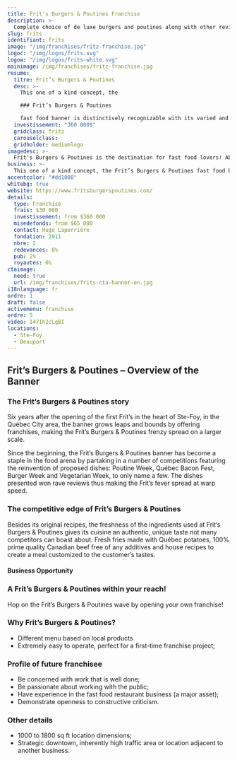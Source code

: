 ```yaml
---
title: Frit's Burgers & Poutines Franchise 
description: >-
  Complete choice of de luxe burgers and poutines along with other revisited fast food classics.
slug: frits
identifiant: frits
image: "/img/franchises/fritz-franchise.jpg"
logoc: "/img/logos/frits.svg"
logow: "/img/logos/frits-white.svg"
mainimage: /img/franchises/fritz-franchise.jpg
resume:
  titre: Frit’s Burgers & Poutines
  desc: >-
    This one of a kind concept, the 

    ### Frit’s Burgers & Poutines 

    fast food banner is distinctively recognizable with its varied and whimsical menu, offering a most complete choice of de luxe burgers and poutines along with other revisited fast food classics. The highly original creations have garnered a large following, making the banner a must throughout the province.   
  investissement: "360 000$"
  gridclass: fritz
  carouselclass: 
  gridholder: mediumlogo
imagedesc: >-
  Frit's Burgers & Poutines is the destination for fast food lovers! Above: the 2nd Frit's Burgers & Poutines, located in Beauport.
business: >-
  This one of a kind concept, the Frit’s Burgers & Poutines fast food banner is distinctively recognizable with its varied and whimsical menu, offering a most complete choice of de luxe burgers and poutines along with other revisited fast food classics. The highly original creations have garnered a large following, making the banner a must throughout the province.   
accentcolor: "#dd1000"
whitebg: true
website: https://www.fritsburgerspoutines.com/
details:
  type: Franchise
  frais: $30 000
  investissement: from $360 000 
  misedefonds: from $65 000
  contact: Hugo Laperrière
  fondation: 2011
  nbre: 2
  redevances: 8%
  pub: 2%
  royautes: 6%
ctaimage: 
  need: true
  url: /img/franchises/frits-cta-banner-en.jpg
i18nlanguage: fr
ordre: 1
draft: false
activemenu: franchise
ordre: 5
video: I471h2cLgBI
locations:
  - Ste-Foy
  - Beauport
---
```

## Frit’s Burgers & Poutines – Overview of the Banner 

### The Frit’s Burgers & Poutines story

Six years after the opening of the first Frit’s in the heart of Ste-Foy, in the Québec City area, the banner grows leaps and bounds by offering franchises, making the Frit’s Burgers & Poutines frenzy spread on a larger scale.

Since the beginning, the Frit’s Burgers & Poutines banner has become a staple in the food arena by partaking in a number of competitions featuring the reinvention of proposed dishes: Poutine Week, Québec Bacon Fest, Burger Week and Vegetarian Week, to only name a few. The dishes presented won rave reviews thus making the Frit’s fever spread at warp speed. 

### The competitive edge of Frit’s Burgers & Poutines

Besides its original recipes, the freshness of the ingredients used at Frit’s Burgers & Poutines gives its cuisine an authentic, unique taste not many competitors can boast about. Fresh fries made with Québec potatoes, 100% prime quality Canadian beef free of any additives and house recipes to create a meal customized to the customer’s tastes.

#### Business Opportunity 

### A Frit’s Burgers & Poutines within your reach!

Hop on the Frit’s Burgers & Poutines wave by opening your own franchise! 

### Why Frit’s Burgers & Poutines?

- Different menu based on local products 
- Extremely easy to operate, perfect for a first-time franchise project;  

### Profile of future franchisee  

- Be concerned with work that is well done;
- Be passionate about working with the public; 
- Have experience in the fast food restaurant business (a major asset); 
- Demonstrate openness to constructive criticism. 
 
### Other details

- 1000 to 1800 sq ft location dimensions;
- Strategic downtown, inherently high traffic area or location adjacent to another business.




